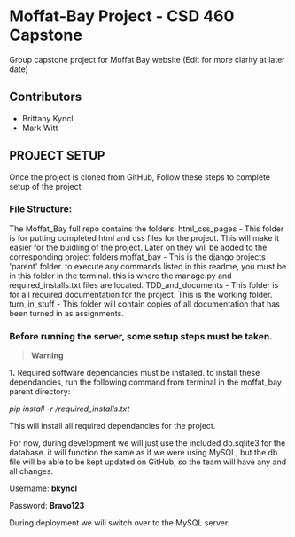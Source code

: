 # Moffat-Bay Project - CSD 460 Capstone
Group capstone project for Moffat Bay website (Edit for more clarity at later date)
## Contributors
* Brittany Kyncl
* Mark Witt
## PROJECT SETUP

Once the project is cloned from GitHub, Follow these steps to complete setup of the project.

### File Structure:
The Moffat_Bay full repo contains the folders:
html_css_pages - This folder is for putting completed html and css files for the project. This will make it easier for the buidling of the project. Later on they will be added to the corresponding project folders
moffat_bay - This is the django projects 'parent' folder. to execute any commands listed in this readme, you must be in this folder in the terminal. this is where the manage.py and required_installs.txt files are located.
TDD_and_documents - This folder is for all required documentation for the project. This is the working folder. 
turn_in_stuff - This folder will contain copies of all documentation that has been turned in as assignments. 


### Before running the server, some setup steps must be taken. 
> **Warning**

**1.** Required software dependancies must be installed. to install these dependancies, run the following command from terminal in the moffat_bay parent directory:

*pip install -r /required_installs.txt*

This will install all required dependancies for the project. 

For now, during development we will just use the included db.sqlite3 for the database. it will function the same as if we were using MySQL, but the 
db file will be able to be kept updated on GitHub, so the team will have any and all changes. 

Username: **bkyncl**

Password: **Bravo123**

During deployment we will switch over to the MySQL server. 